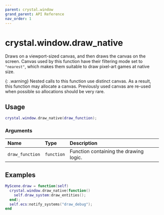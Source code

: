 ```yaml
---
parent: crystal.window
grand_parent: API Reference
nav_order: 1
---
```


# crystal.window.draw_native

Draws on a viewport-sized canvas, and then draws the canvas on the screen. Canvas used by this function have their filtering mode set to `"nearest"`, which makes them suitable to draw pixel-art games at native size.

{: .warning}
Nested calls to this function use distinct canvas. As a result, this function may allocate a canvas. Previously used canvas are re-used when possible so allocations should be very rare.

## Usage

```lua
crystal.window.draw_native(draw_function);
```

### Arguments

| Name            | Type       | Description                            |
| :-------------- | :--------- | :------------------------------------- |
| `draw_function` | `function` | Function containing the drawing logic. |

## Examples

```lua
MyScene.draw = function(self)
  crystal.window.draw_native(function()
    self.draw_system:draw_entities();
  end);
  self.ecs:notify_systems("draw_debug");
end
```
